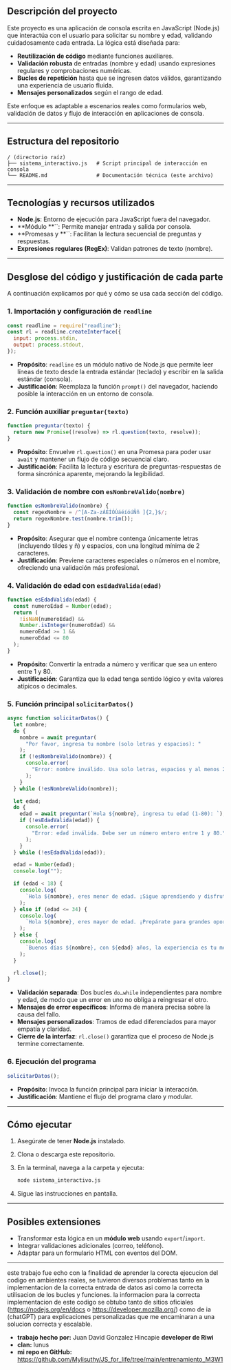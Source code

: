 ## Descripción del proyecto

Este proyecto es una aplicación de consola escrita en JavaScript (Node.js) que interactúa con el usuario para solicitar su nombre y edad, validando cuidadosamente cada entrada. La lógica está diseñada para:

- **Reutilización de código** mediante funciones auxiliares.
- **Validación robusta** de entradas (nombre y edad) usando expresiones regulares y comprobaciones numéricas.
- **Bucles de repetición** hasta que se ingresen datos válidos, garantizando una experiencia de usuario fluida.
- **Mensajes personalizados** según el rango de edad.

Este enfoque es adaptable a escenarios reales como formularios web, validación de datos y flujo de interacción en aplicaciones de consola.

---

## Estructura del repositorio

```
/ (directorio raíz)
├── sistema_interactivo.js   # Script principal de interacción en consola
└── README.md                # Documentación técnica (este archivo)
```

---

## Tecnologías y recursos utilizados

- **Node.js**: Entorno de ejecución para JavaScript fuera del navegador.
- \*\*Módulo \*\*\`\`: Permite manejar entrada y salida por consola.
- \*\*Promesas y \*\*\`\`: Facilitan la lectura secuencial de preguntas y respuestas.
- **Expresiones regulares (RegEx)**: Validan patrones de texto (nombre).

---

## Desglose del código y justificación de cada parte

A continuación explicamos por qué y cómo se usa cada sección del código.

### 1. Importación y configuración de `readline`

```js
const readline = require("readline");
const rl = readline.createInterface({
  input: process.stdin,
  output: process.stdout,
});
```

- **Propósito**: `readline` es un módulo nativo de Node.js que permite leer líneas de texto desde la entrada estándar (teclado) y escribir en la salida estándar (consola).
- **Justificación**: Reemplaza la función `prompt()` del navegador, haciendo posible la interacción en un entorno de consola.

### 2. Función auxiliar `preguntar(texto)`

```js
function preguntar(texto) {
  return new Promise((resolve) => rl.question(texto, resolve));
}
```

- **Propósito**: Envuelve `rl.question()` en una Promesa para poder usar `await` y mantener un flujo de código secuencial claro.
- **Justificación**: Facilita la lectura y escritura de preguntas-respuestas de forma sincrónica aparente, mejorando la legibilidad.

### 3. Validación de nombre con `esNombreValido(nombre)`

```js
function esNombreValido(nombre) {
  const regexNombre = /^[A-Za-zÁÉÍÓÚáéíóúÑñ ]{2,}$/;
  return regexNombre.test(nombre.trim());
}
```

- **Propósito**: Asegurar que el nombre contenga únicamente letras (incluyendo tildes y ñ) y espacios, con una longitud mínima de 2 caracteres.
- **Justificación**: Previene caracteres especiales o números en el nombre, ofreciendo una validación más profesional.

### 4. Validación de edad con `esEdadValida(edad)`

```js
function esEdadValida(edad) {
  const numeroEdad = Number(edad);
  return (
    !isNaN(numeroEdad) &&
    Number.isInteger(numeroEdad) &&
    numeroEdad >= 1 &&
    numeroEdad <= 80
  );
}
```

- **Propósito**: Convertir la entrada a número y verificar que sea un entero entre 1 y 80.
- **Justificación**: Garantiza que la edad tenga sentido lógico y evita valores atípicos o decimales.

### 5. Función principal `solicitarDatos()`

```js
async function solicitarDatos() {
  let nombre;
  do {
    nombre = await preguntar(
      "Por favor, ingresa tu nombre (solo letras y espacios): "
    );
    if (!esNombreValido(nombre)) {
      console.error(
        "Error: nombre inválido. Usa solo letras, espacios y al menos 2 caracteres.\n"
      );
    }
  } while (!esNombreValido(nombre));

  let edad;
  do {
    edad = await preguntar(`Hola ${nombre}, ingresa tu edad (1-80): `);
    if (!esEdadValida(edad)) {
      console.error(
        "Error: edad inválida. Debe ser un número entero entre 1 y 80.\n"
      );
    }
  } while (!esEdadValida(edad));

  edad = Number(edad);
  console.log("");

  if (edad < 18) {
    console.log(
      `Hola ${nombre}, eres menor de edad. ¡Sigue aprendiendo y disfrutando del código!`
    );
  } else if (edad <= 34) {
    console.log(
      `Hola ${nombre}, eres mayor de edad. ¡Prepárate para grandes oportunidades en el mundo de la programación!`
    );
  } else {
    console.log(
      `Buenos días ${nombre}, con ${edad} años, la experiencia es tu mejor aliada en el aprendizaje.`
    );
  }

  rl.close();
}
```

- **Validación separada**: Dos bucles `do…while` independientes para nombre y edad, de modo que un error en uno no obliga a reingresar el otro.
- **Mensajes de error específicos**: Informa de manera precisa sobre la causa del fallo.
- **Mensajes personalizados**: Tramos de edad diferenciados para mayor empatía y claridad.
- **Cierre de la interfaz**: `rl.close()` garantiza que el proceso de Node.js termine correctamente.

### 6. Ejecución del programa

```js
solicitarDatos();
```

- **Propósito**: Invoca la función principal para iniciar la interacción.
- **Justificación**: Mantiene el flujo del programa claro y modular.

---

## Cómo ejecutar

1. Asegúrate de tener **Node.js** instalado.

2. Clona o descarga este repositorio.

3. En la terminal, navega a la carpeta y ejecuta:

   ```bash
   node sistema_interactivo.js
   ```

4. Sigue las instrucciones en pantalla.

---

## Posibles extensiones

- Transformar esta lógica en un **módulo web** usando `export`/`import`.
- Integrar validaciones adicionales (correo, teléfono).
- Adaptar para un formulario HTML con eventos del DOM.

---

este trabajo fue echo con la finalidad de aprender la corecta ejecucion del codigo en ambientes reales, se tuvieron diversos problemas tanto en la implementacion de la correcta entrada de datos asi como la correcta utilisacion de los bucles y funciones.
la informacion para la correcta implementacion de este codigo se obtubo tanto de sitios oficiales (https://nodejs.org/en/docs o https://developer.mozilla.org/) como de ia (chatGPT) para explicaciones personalizadas que me encaminaran a una solucion correcta y escalable.

- **trabajo hecho por:** Juan David Gonzalez Hincapie **developer de Riwi**
- **clan:** lunus
- **mi repo en GitHub:** https://github.com/Mylisuthy/JS_for_life/tree/main/entrenamiento_M3W1
